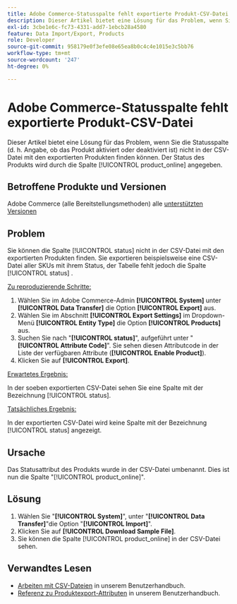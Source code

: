 ```yaml
---
title: Adobe Commerce-Statusspalte fehlt exportierte Produkt-CSV-Datei
description: Dieser Artikel bietet eine Lösung für das Problem, wenn Sie die Statusspalte in der CSV-Datei, die exportierte Produkte enthält, nicht finden können.
exl-id: 3cbe1e6c-fc73-4331-add7-1ebcb28a4580
feature: Data Import/Export, Products
role: Developer
source-git-commit: 958179e0f3efe08e65ea8b0c4c4e1015e3c5bb76
workflow-type: tm+mt
source-wordcount: '247'
ht-degree: 0%

---
```


# Adobe Commerce-Statusspalte fehlt exportierte Produkt-CSV-Datei

Dieser Artikel bietet eine Lösung für das Problem, wenn Sie die Statusspalte (d. h. Angabe, ob das Produkt aktiviert oder deaktiviert ist) nicht in der CSV-Datei mit den exportierten Produkten finden können. Der Status des Produkts wird durch die Spalte [!UICONTROL product_online] angegeben.

## Betroffene Produkte und Versionen

Adobe Commerce (alle Bereitstellungsmethoden) alle [unterstützten Versionen](https://www.adobe.com/content/dam/cc/en/legal/terms/enterprise/pdfs/Adobe-Commerce-Software-Lifecycle-Policy.pdf)

## Problem

Sie können die Spalte [!UICONTROL status] nicht in der CSV-Datei mit den exportierten Produkten finden. Sie exportieren beispielsweise eine CSV-Datei aller SKUs mit ihrem Status, der Tabelle fehlt jedoch die Spalte [!UICONTROL status] .

<u>Zu reproduzierende Schritte:</u>

1. Wählen Sie im Adobe Commerce-Admin **[!UICONTROL System]** unter **[!UICONTROL Data Transfer]** die Option **[!UICONTROL Export]** aus.
1. Wählen Sie im Abschnitt **[!UICONTROL Export Settings]** im Dropdown-Menü **[!UICONTROL Entity Type]** die Option **[!UICONTROL Products]** aus.
1. Suchen Sie nach &quot;**[!UICONTROL status]**&quot;, aufgeführt unter &quot;**[!UICONTROL Attribute Code]**&quot;. Sie sehen diesen Attributcode in der Liste der verfügbaren Attribute (**[!UICONTROL Enable Product]**).
1. Klicken Sie auf **[!UICONTROL Export]**.

<u>Erwartetes Ergebnis:</u>

In der soeben exportierten CSV-Datei sehen Sie eine Spalte mit der Bezeichnung [!UICONTROL status].

<u>Tatsächliches Ergebnis:</u>

In der exportierten CSV-Datei wird keine Spalte mit der Bezeichnung [!UICONTROL status] angezeigt.

## Ursache

Das Statusattribut des Produkts wurde in der CSV-Datei umbenannt. Dies ist nun die Spalte &quot;[!UICONTROL product_online]&quot;.

## Lösung

1. Wählen Sie &quot;**[!UICONTROL System]**&quot;, unter &quot;**[!UICONTROL Data Transfer]**&quot;die Option &quot;**[!UICONTROL Import]**&quot;.
1. Klicken Sie auf **[!UICONTROL Download Sample File]**.
1. Sie können die Spalte [!UICONTROL product_online] in der CSV-Datei sehen.

## Verwandtes Lesen

* [Arbeiten mit CSV-Dateien](https://docs.magento.com/user-guide/system/data-csv.html) in unserem Benutzerhandbuch.
* [Referenz zu Produktexport-Attributen](https://docs.magento.com/user-guide/system/data-attributes-product.html) in unserem Benutzerhandbuch.
